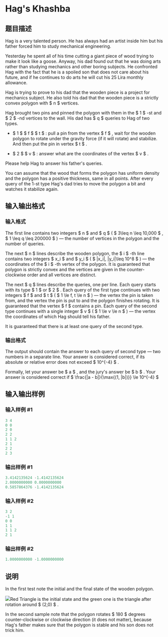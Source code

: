 # Hag&#039;s Khashba

## 题目描述

Hag is a very talented person. He has always had an artist inside him but his father forced him to study mechanical engineering.

Yesterday he spent all of his time cutting a giant piece of wood trying to make it look like a goose. Anyway, his dad found out that he was doing arts rather than studying mechanics and other boring subjects. He confronted Hag with the fact that he is a spoiled son that does not care about his future, and if he continues to do arts he will cut his 25 Lira monthly allowance.

Hag is trying to prove to his dad that the wooden piece is a project for mechanics subject. He also told his dad that the wooden piece is a strictly convex polygon with $ n $ vertices.

Hag brought two pins and pinned the polygon with them in the $ 1 $ -st and $ 2 $ -nd vertices to the wall. His dad has $ q $ queries to Hag of two types.

- $ 1 $ $ f $ $ t $ : pull a pin from the vertex $ f $ , wait for the wooden polygon to rotate under the gravity force (if it will rotate) and stabilize. And then put the pin in vertex $ t $ .

- $ 2 $ $ v $ : answer what are the coordinates of the vertex $ v $ .

Please help Hag to answer his father's queries.

You can assume that the wood that forms the polygon has uniform density and the polygon has a positive thickness, same in all points. After every query of the 1-st type Hag's dad tries to move the polygon a bit and watches it stabilize again.

## 输入输出格式

### 输入格式

The first line contains two integers $ n $ and $ q $ ( $ 3\leq n \leq 10\,000 $ , $ 1 \leq q \leq 200000 $ ) — the number of vertices in the polygon and the number of queries.

The next $ n $ lines describe the wooden polygon, the $ i $ -th line contains two integers $ x_i $ and $ y_i $ ( $ |x_i|, |y_i|\leq 10^8 $ ) — the coordinates of the $ i $ -th vertex of the polygon. It is guaranteed that polygon is strictly convex and the vertices are given in the counter-clockwise order and all vertices are distinct.

The next $ q $ lines describe the queries, one per line. Each query starts with its type $ 1 $ or $ 2 $ . Each query of the first type continues with two integers $ f $ and $ t $ ( $ 1 \le f, t \le n $ ) — the vertex the pin is taken from, and the vertex the pin is put to and the polygon finishes rotating. It is guaranteed that the vertex $ f $ contains a pin. Each query of the second type continues with a single integer $ v $ ( $ 1 \le v \le n $ ) — the vertex the coordinates of which Hag should tell his father.

It is guaranteed that there is at least one query of the second type.

### 输出格式

The output should contain the answer to each query of second type — two numbers in a separate line. Your answer is considered correct, if its absolute or relative error does not exceed $ 10^{-4} $ .

Formally, let your answer be $ a $ , and the jury's answer be $ b $ . Your answer is considered correct if $ \frac{|a - b|}{\max{(1, |b|)}} \le 10^{-4} $

## 输入输出样例

### 输入样例 #1

```cpp
3 4
0 0
2 0
2 2
1 1 2
2 1
2 2
2 3

```
### 输出样例 #1

```cpp
3.4142135624 -1.4142135624
2.0000000000 0.0000000000
0.5857864376 -1.4142135624

```
### 输入样例 #2

```cpp
3 2
-1 1
0 0
1 1
1 1 2
2 1

```
### 输出样例 #2

```cpp
1.0000000000 -1.0000000000

```
## 说明

In the first test note the initial and the final state of the wooden polygon.

![](https://cdn.luogu.com.cn/upload/vjudge_pic/CF975E/f8978da0d59e4f05456975859a255315f1ec8aa6.png)Red Triangle is the initial state and the green one is the triangle after rotation around $ (2,0) $ .

In the second sample note that the polygon rotates $ 180 $ degrees counter-clockwise or clockwise direction (it does not matter), because Hag's father makes sure that the polygon is stable and his son does not trick him.


